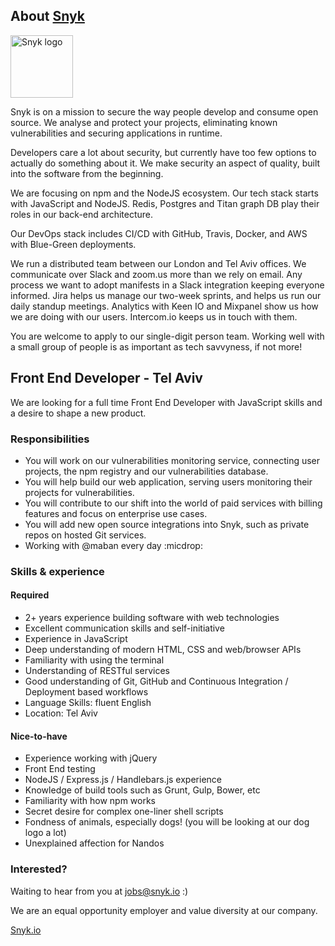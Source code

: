 ## About [Snyk](https://snyk.io)

<img src="https://snyk.io/images/snyk-dog.png" width="100" alt="Snyk logo" />

Snyk is on a mission to secure the way people develop and consume open source. We analyse and protect your projects, eliminating known vulnerabilities and securing applications in runtime.

Developers care a lot about security, but currently have too few options to actually do something about it. We make security an aspect of quality, built into the software from the beginning.

We are focusing on npm and the NodeJS ecosystem. Our tech stack starts with JavaScript and NodeJS. Redis, Postgres and Titan graph DB play their roles in our back-end architecture.

Our DevOps stack includes CI/CD with GitHub, Travis, Docker, and AWS with Blue-Green deployments.

We run a distributed team between our London and Tel Aviv offices. We communicate over Slack and zoom.us more than we rely on email. Any process we want to adopt manifests in a Slack integration keeping everyone informed. Jira helps us manage our two-week sprints, and helps us run our daily standup meetings. Analytics with Keen IO and Mixpanel show us how we are doing with our users. Intercom.io keeps us in touch with them.

You are welcome to apply to our single-digit person team. Working well with a small group of people is as important as tech savvyness, if not more!

## Front End Developer - Tel Aviv

We are looking for a full time Front End Developer with JavaScript skills and a desire to shape a new product.

### Responsibilities
- You will work on our vulnerabilities monitoring service, connecting user projects, the npm registry and our vulnerabilities database.
- You will help build our web application, serving users monitoring their projects for vulnerabilities.
- You will contribute to our shift into the world of paid services with billing features and focus on enterprise use cases.
- You will add new open source integrations into Snyk, such as private repos on hosted Git services.
- Working with @maban every day :micdrop:

### Skills & experience

#### Required
- 2+ years experience building software with web technologies
- Excellent communication skills and self-initiative
- Experience in JavaScript
- Deep understanding of modern HTML, CSS and web/browser APIs
- Familiarity with using the terminal
- Understanding of RESTful services
- Good understanding of Git, GitHub and Continuous Integration / Deployment based workflows
- Language Skills: fluent English
- Location: Tel Aviv

#### Nice-to-have
- Experience working with jQuery
- Front End testing
- NodeJS / Express.js / Handlebars.js experience
- Knowledge of build tools such as Grunt, Gulp, Bower, etc
- Familiarity with how npm works
- Secret desire for complex one-liner shell scripts
- Fondness of animals, especially dogs! (you will be looking at our dog logo a lot)
- Unexplained affection for Nandos

### Interested?

Waiting to hear from you at jobs@snyk.io :)

We are an equal opportunity employer and value diversity at our company.

[Snyk.io](https://snyk.io)
